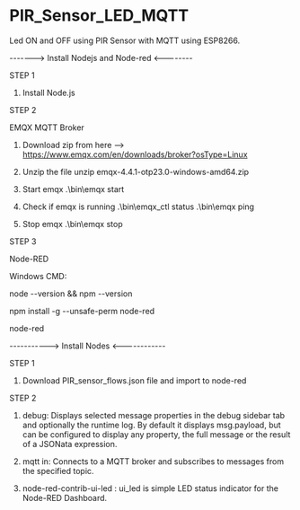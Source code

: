# PIR_Sensor_LED_MQTT
Led ON and OFF using PIR Sensor with MQTT using ESP8266.


-------> Install Nodejs and Node-red <--------

STEP 1
1. Install Node.js

STEP 2

EMQX MQTT Broker
1. Download zip from here --> https://www.emqx.com/en/downloads/broker?osType=Linux

2. Unzip the file
unzip emqx-4.4.1-otp23.0-windows-amd64.zip

3. Start emqx
.\bin\emqx start

4. Check if emqx is running
.\bin\emqx_ctl status
.\bin\emqx ping

5. Stop emqx
.\bin\emqx stop

STEP 3

Node-RED

Windows CMD:

node --version && npm --version

npm install -g --unsafe-perm node-red

node-red



-----------> Install Nodes <------------

STEP 1 

1. Download PIR_sensor_flows.json file and import to node-red

STEP 2

1. debug: Displays selected message properties in the debug sidebar tab and optionally the runtime log. By default it displays msg.payload, but can be configured to display any property, the full message or the result of a JSONata expression.

2. mqtt in: Connects to a MQTT broker and subscribes to messages from the specified topic.

3. node-red-contrib-ui-led : ui_led is simple LED status indicator for the Node-RED Dashboard.
